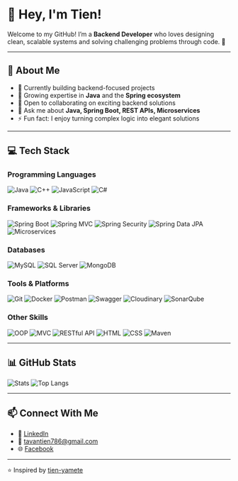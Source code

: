 # 👋 Hey, I'm Tien!  

Welcome to my GitHub! I’m a **Backend Developer** who loves designing clean, scalable systems and solving challenging problems through code. 🚀  

---

## 🌟 About Me  
- 🔭 Currently building backend-focused projects  
- 🌱 Growing expertise in **Java** and the **Spring ecosystem**  
- 🤝 Open to collaborating on exciting backend solutions  
- 💬 Ask me about **Java, Spring Boot, REST APIs, Microservices**  
- ⚡ Fun fact: I enjoy turning complex logic into elegant solutions  

---

## 💻 Tech Stack  

### Programming Languages  
![Java](https://img.shields.io/badge/Java-ED8B00?style=for-the-badge&logo=openjdk&logoColor=white)  ![C++](https://img.shields.io/badge/C%2B%2B-00599C?style=for-the-badge&logo=c%2B%2B&logoColor=white)  ![JavaScript](https://img.shields.io/badge/JavaScript-F7DF1E?style=for-the-badge&logo=javascript&logoColor=black)  ![C#](https://img.shields.io/badge/C%23-239120?style=for-the-badge&logo=c-sharp&logoColor=white)  

### Frameworks & Libraries  
![Spring Boot](https://img.shields.io/badge/Spring%20Boot-6DB33F?style=for-the-badge&logo=spring&logoColor=white)  ![Spring MVC](https://img.shields.io/badge/Spring%20MVC-6DB33F?style=for-the-badge&logo=spring&logoColor=white)  ![Spring Security](https://img.shields.io/badge/Spring%20Security-6DB33F?style=for-the-badge&logo=springsecurity&logoColor=white)  ![Spring Data JPA](https://img.shields.io/badge/Spring%20Data%20JPA-6DB33F?style=for-the-badge&logo=spring&logoColor=white)  ![Microservices](https://img.shields.io/badge/Microservices-FF9800?style=for-the-badge&logo=microservices&logoColor=white)  

### Databases  
![MySQL](https://img.shields.io/badge/MySQL-4479A1?style=for-the-badge&logo=mysql&logoColor=white)  ![SQL Server](https://img.shields.io/badge/SQL%20Server-CC2927?style=for-the-badge&logo=microsoft%20sql%20server&logoColor=white)  ![MongoDB](https://img.shields.io/badge/MongoDB-47A248?style=for-the-badge&logo=mongodb&logoColor=white)  

### Tools & Platforms  
![Git](https://img.shields.io/badge/Git-F05032?style=for-the-badge&logo=git&logoColor=white)  ![Docker](https://img.shields.io/badge/Docker-2496ED?style=for-the-badge&logo=docker&logoColor=white)  ![Postman](https://img.shields.io/badge/Postman-FF6C37?style=for-the-badge&logo=postman&logoColor=white)  ![Swagger](https://img.shields.io/badge/Swagger-85EA2D?style=for-the-badge&logo=swagger&logoColor=black)  ![Cloudinary](https://img.shields.io/badge/Cloudinary-3448C5?style=for-the-badge&logo=cloudinary&logoColor=white)  ![SonarQube](https://img.shields.io/badge/SonarQube-4E9BCD?style=for-the-badge&logo=sonarqube&logoColor=white)  

### Other Skills  
![OOP](https://img.shields.io/badge/OOP-4ECDC4?style=for-the-badge&logo=object-oriented&logoColor=white)  ![MVC](https://img.shields.io/badge/MVC%20Architecture-FF6B6B?style=for-the-badge&logo=architecture&logoColor=white)  ![RESTful API](https://img.shields.io/badge/RESTful%20API-009688?style=for-the-badge&logo=api&logoColor=white)  ![HTML](https://img.shields.io/badge/HTML5-E34F26?style=for-the-badge&logo=html5&logoColor=white)  ![CSS](https://img.shields.io/badge/CSS3-1572B6?style=for-the-badge&logo=css3&logoColor=white)  ![Maven](https://img.shields.io/badge/Maven-C71A36?style=for-the-badge&logo=apache-maven&logoColor=white)  

---

## 📊 GitHub Stats  
![Stats](https://github-readme-stats.vercel.app/api?username=tien-yamete&show_icons=true&theme=radical&hide_border=true)  ![Top Langs](https://github-readme-stats.vercel.app/api/top-langs/?username=tien-yamete&layout=compact&theme=radical&hide_border=true)  

---

## 📫 Connect With Me  
- 💼 [LinkedIn]()  
- 📧 tavantien786@gmail.com  
- 🌐 [Facebook](https://web.facebook.com/tien.tavan.5496?locale=vi_VN/)  

---  
⭐️ Inspired by [tien-yamete](https://github.com/tien-yamete)  
